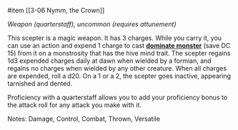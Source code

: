  #item [[3-06  Nymm, the Crown]]

*Weapon (quarterstaff), uncommon (requires attunement)*

This scepter is a magic weapon. It has 3 charges. While you carry it, you can use an action and expend 1 charge to cast **[dominate monster](https://www.dndbeyond.com/spells/dominate-monster)** (save DC 15) from it on a monstrosity that has the hive mind trait. The scepter regains 1d3 expended charges daily at dawn when wielded by a formian, and regains no charges when wielded by any other creature. When all charges are expended, roll a d20. On a 1 or a 2, the scepter goes inactive, appearing tarnished and dented.

Proficiency with a quarterstaff allows you to add your proficiency bonus to the attack roll for any attack you make with it.

Notes: Damage, Control, Combat, Thrown, Versatile

